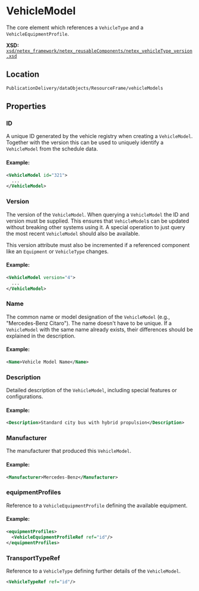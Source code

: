 # VehicleModel

The core element which references a `VehicleType` and a `VehicleEquipmentProfile`.

**XSD:** [`xsd/netex_framework/netex_reusableComponents/netex_vehicleType_version.xsd`](https://github.com/NeTEx-CEN/NeTEx/blob/next/xsd/netex_framework/netex_reusableComponents/netex_vehicleType_version.xsd#L1081)

## Location
```
PublicationDelivery/dataObjects/ResourceFrame/vehicleModels
```

## Properties

### ID
A unique ID generated by the vehicle registry when creating a `VehicleModel`. Together with the version this can be used to uniquely identify a `VehicleModel` from the schedule data.

#### Example:
```xml
<VehicleModel id="321">
  ...
</VehicleModel>
```

### Version
The version of the `VehicleModel`. When querying a `VehicleModel` the ID and version must be supplied. This ensures that `VehicleModel`s can be updated without breaking other systems using it. A special operation to just query the most recent `VehicleModel` should also be available.

This version attribute must also be incremented if a referenced component like an `Equipment` or `VehicleType` changes.

#### Example:
```xml
<VehicleModel version="4">
  ...
</VehicleModel>
```

### Name
The common name or model designation of the `VehicleModel` (e.g., "Mercedes-Benz Citaro"). The name doesn't have to be unique. If a `VehicleModel` with the same name already exists, their differences should be explained in the description.

#### Example:
```xml
<Name>Vehicle Model Name</Name>
```

### Description
Detailed description of the `VehicleModel`, including special features or configurations.

#### Example:
```xml
<Description>Standard city bus with hybrid propulsion</Description>
```

### Manufacturer
The manufacturer that produced this `VehicleModel`.

#### Example:
```xml
<Manufacturer>Mercedes-Benz</Manufacturer>
```

### equipmentProfiles
Reference to a `VehicleEquipmentProfile` defining the available equipment.

#### Example:
```xml
<equipmentProfiles>
  <VehicleEquipmentProfileRef ref="id"/>
</equipmentProfiles>
```
### TransportTypeRef

Reference to a `VehicleType` defining further details of the `VehicleModel`.

```xml
<VehicleTypeRef ref="id"/>
```
